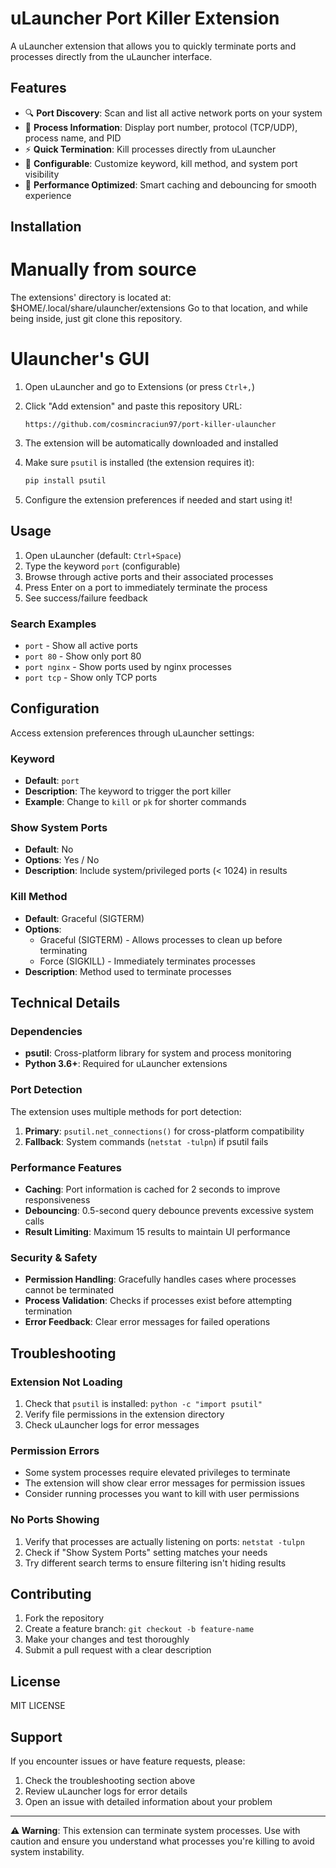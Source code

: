 # uLauncher Port Killer Extension

A uLauncher extension that allows you to quickly terminate ports and processes directly from the uLauncher interface.


## Features

- 🔍 **Port Discovery**: Scan and list all active network ports on your system
- 🎯 **Process Information**: Display port number, protocol (TCP/UDP), process name, and PID
- ⚡ **Quick Termination**: Kill processes directly from uLauncher
- 🔧 **Configurable**: Customize keyword, kill method, and system port visibility
- 🚀 **Performance Optimized**: Smart caching and debouncing for smooth experience

## Installation

# Manually from source
The extensions' directory is located at: $HOME/.local/share/ulauncher/extensions
Go to that location, and while being inside, just git clone this repository.

# Ulauncher's GUI
1. Open uLauncher and go to Extensions (or press `Ctrl+,`)

2. Click "Add extension" and paste this repository URL:
   ```
   https://github.com/cosmincraciun97/port-killer-ulauncher
   ```

3. The extension will be automatically downloaded and installed

4. Make sure `psutil` is installed (the extension requires it):
   ```bash
   pip install psutil
   ```
5. Configure the extension preferences if needed and start using it!

## Usage

1. Open uLauncher (default: `Ctrl+Space`)
2. Type the keyword `port` (configurable)
3. Browse through active ports and their associated processes
4. Press Enter on a port to immediately terminate the process
5. See success/failure feedback

### Search Examples

- `port` - Show all active ports
- `port 80` - Show only port 80
- `port nginx` - Show ports used by nginx processes
- `port tcp` - Show only TCP ports

## Configuration

Access extension preferences through uLauncher settings:

### Keyword
- **Default**: `port`
- **Description**: The keyword to trigger the port killer
- **Example**: Change to `kill` or `pk` for shorter commands

### Show System Ports
- **Default**: No
- **Options**: Yes / No
- **Description**: Include system/privileged ports (< 1024) in results

### Kill Method
- **Default**: Graceful (SIGTERM)
- **Options**: 
  - Graceful (SIGTERM) - Allows processes to clean up before terminating
  - Force (SIGKILL) - Immediately terminates processes
- **Description**: Method used to terminate processes

## Technical Details

### Dependencies
- **psutil**: Cross-platform library for system and process monitoring
- **Python 3.6+**: Required for uLauncher extensions

### Port Detection
The extension uses multiple methods for port detection:
1. **Primary**: `psutil.net_connections()` for cross-platform compatibility
2. **Fallback**: System commands (`netstat -tulpn`) if psutil fails

### Performance Features
- **Caching**: Port information is cached for 2 seconds to improve responsiveness
- **Debouncing**: 0.5-second query debounce prevents excessive system calls
- **Result Limiting**: Maximum 15 results to maintain UI performance

### Security & Safety
- **Permission Handling**: Gracefully handles cases where processes cannot be terminated
- **Process Validation**: Checks if processes exist before attempting termination
- **Error Feedback**: Clear error messages for failed operations

## Troubleshooting

### Extension Not Loading
1. Check that `psutil` is installed: `python -c "import psutil"`
2. Verify file permissions in the extension directory
3. Check uLauncher logs for error messages

### Permission Errors
- Some system processes require elevated privileges to terminate
- The extension will show clear error messages for permission issues
- Consider running processes you want to kill with user permissions

### No Ports Showing
1. Verify that processes are actually listening on ports: `netstat -tulpn`
2. Check if "Show System Ports" setting matches your needs
3. Try different search terms to ensure filtering isn't hiding results

## Contributing

1. Fork the repository
2. Create a feature branch: `git checkout -b feature-name`
3. Make your changes and test thoroughly
4. Submit a pull request with a clear description

## License

MIT LICENSE

## Support

If you encounter issues or have feature requests, please:
1. Check the troubleshooting section above
2. Review uLauncher logs for error details
3. Open an issue with detailed information about your problem

---

**⚠️ Warning**: This extension can terminate system processes. Use with caution and ensure you understand what processes you're killing to avoid system instability.
